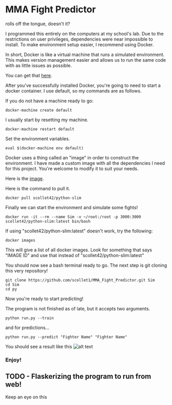 # MMA Fight Predictor
rolls off the tongue, doesn't it?

I programmed this entirely on the computers at my school's lab. Due to the restrictions on user privileges, dependencies were near impossible to install. To make environment setup easier, I recommend using Docker.

In short, Docker is like a virtual machine that runs a simulated environment. This makes version management easier and allows us to run the same code with as little issues as possible.

You can get that [here](https://www.docker.com/).

After you've successfully installed Docker, you're going to need to start a docker container. I use default, so my commands are as follows.

If you do not have a machine ready to go:
```
docker-machine create default
```

I usually start by resetting my machine.
```
docker-machine restart default
```
Set the environment variables.
```
eval $(docker-machine env default)
```
Docker uses a thing called an "image" in order to construct the environment. I have made a custom image with all the dependencies I need for this project. You're welcome to modify it to suit your needs.

Here is the [image](https://hub.docker.com/r/scollet42/python-slim/).

Here is the command to pull it.

```
docker pull scollet42/python-slim
```
Finally we can start the environment and simulate some fights!
```
docker run -it --rm --name Sim -v ~/root:/root -p 3000:3000 scollet42/python-slim:latest bin/bash
```
If using "scollet42/python-slim:latest" doesn't work, try the following:
```
docker images
```
This will give a list of all docker images. Look for something that says "IMAGE ID" and use that instead of "scollet42/python-slim:latest"

You should now see a bash terminal ready to go. The next step is git cloning this very repository!

```
git clone https://github.com/scollet1/MMA_Fight_Predictor.git Sim
cd Sim
cd py
```
Now you're ready to start predicting!

The program is not finished as of late, but it accepts two arguments.
```
python run.py --train
```
and for predictions...
```
python run.py --predict "Fighter Name" "Fighter Name"
```
You should see a result like this
![alt text](https://github.com/scollet1/scollet1.github.io/blob/master/images/Screen%20Shot%202017-09-26%20at%208.31.25%20PM.png)

### Enjoy!


## TODO - Flaskerizing the program to run from web!
Keep an eye on this
